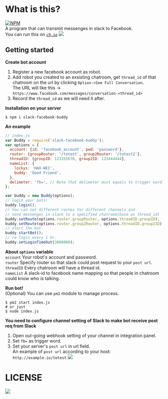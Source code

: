 What is this?
==
[![NPM](https://nodei.co/npm/slack-facebook-buddy.png)](https://nodei.co/npm/slack-facebook-buddy/)  
A program that can transmit messenges in slack to Facebook.  
You can run this on [`c9.io`](http://c9.io)
![](https://dl.dropboxusercontent.com/u/16975922/capture.gif)

## Getting started
**Create bot account**  
1. Register a new facebook account as robot.   
2. Add robot you created to an exsisting chatroom, get `thread_id` of that chatroom on the url by clicking `Option->See Full Conversation`.  
The URL will like this -> `https://www.facebook.com/messages/conversation-<thread_id>`  
3. Record the `thread_id` as we will need it after.

**Installation on your server**  
```shell
$ npm i slack-facebook-buddy
```

**An example**
```javascript
// index.js
var Buddy = require('slack-facebook-buddy');
var options = {
  account: {id: 'facebook_account', pwd: 'password'},
  router: {groupRouter: '/totest', group2Router: '/totest2'},
  threadID: {groupID: 123355678, group2ID: 123444444},
  nameList: {
    lockys: 'HAO-WEI',
    buddy: 'Good Friend',
  },
  delimeter: 'fb=', // Note that delimeter must equals to trigger word.
};

var buddy = new Buddy(options);
// login your bots!
buddy.login();
// You can set different routes for different channels and
// send messenges in slack to a specified chatroom(base on thread_id)
buddy.setRoute(options.router.groupRouter, options.threadID.groupID);
buddy.setRoute(options.router.group2Router, options.threadID.group2ID);
// start the bot.
buddy.startBot();
// re-login every 1 hr.
buddy.setLoginTimeOut(3600000);
```
**About `options` variable**  
`account` Your robot's account and password.    
`router` Specify router so that slack could post request to your `post url`.    
`threadID` Every chatroom will have a thread id.  
`nameList` A slack-id to facebook name mapping so that people in chatroom could know who is talking.

**Run bot!**  
(Optional) You can use `pm2` module to manage process.
```shell
$ pm2 start index.js
# or just
$ node index.js
```
**You need to configure channel setting of Slack to make bot receive post req from Slack**  
1. Open out-going webhook setting of your channel in integration panel.  
2. Set `fb=` as trigger word.  
3. Set your server's `post url` in url field.  
An example of `post url` according to your host: `http://example.io/totest`
![](https://dl.dropboxusercontent.com/u/16975922/instruction.gif)

LICENSE
==
![](https://img.shields.io/dub/l/vibe-d.svg)
